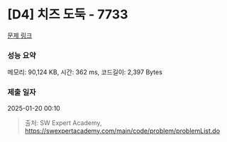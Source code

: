 # [D4] 치즈 도둑 - 7733 

[문제 링크](https://swexpertacademy.com/main/code/problem/problemDetail.do?contestProbId=AWrDOdQqRCUDFARG) 

### 성능 요약

메모리: 90,124 KB, 시간: 362 ms, 코드길이: 2,397 Bytes

### 제출 일자

2025-01-20 00:10



> 출처: SW Expert Academy, https://swexpertacademy.com/main/code/problem/problemList.do